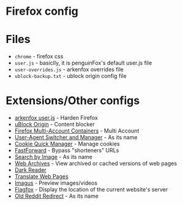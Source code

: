 # Firefox config

# Files
- `chrome` - firefox css
- `user.js` - basiclly, it is penguinFox's default user.js file
- `user-overrides.js` - arkenfox overrides file
- `ublock-backup.txt` - ublock origin config file

# Extensions/Other configs
- [arkenfox user.js](https://github.com/arkenfox/user.js/) - Harden Firefox
- [uBlock Origin](https://addons.mozilla.org/en-US/firefox/addon/ublock-origin/) - Content blocker
- [Firefox Multi-Account Containers](https://addons.mozilla.org/en-US/firefox/addon/multi-account-containers/) - Multi Account
- [User-Agent Switcher and Manager](https://addons.mozilla.org/en-US/firefox/addon/user-agent-string-switcher/) - As its name
- [Cookie Quick Manager](https://addons.mozilla.org/en-US/firefox/addon/cookie-quick-manager/) - Manage cookies
- [FastForward](https://addons.mozilla.org/en-US/firefox/addon/fastforwardteam/) - Bypass "shorteners" URLs
- [Search by Image](https://addons.mozilla.org/en-US/firefox/addon/search_by_image/) - As its name
- [Web Archives](https://addons.mozilla.org/en-US/firefox/addon/view-page-archive/) - View archived or cached versions of web pages
- [Dark Reader](https://addons.mozilla.org/en-US/firefox/addon/darkreader/)
- [Translate Web Pages](https://addons.mozilla.org/en-US/firefox/addon/traduzir-paginas-web/)
- [Imagus](https://addons.mozilla.org/en-US/firefox/addon/imagus/) - Preview images/videos
- [Flagfox](https://addons.mozilla.org/en-US/firefox/addon/flagfox/) - Display the location of the current website's server
- [Old Reddit Redirect](https://addons.mozilla.org/en-US/firefox/addon/old-reddit-redirect/) - As its name
